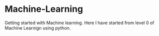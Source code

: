 # Machine-Learning
Getting started with Machine learning. Here I have started from level 0 of Machine Learnign using python.
